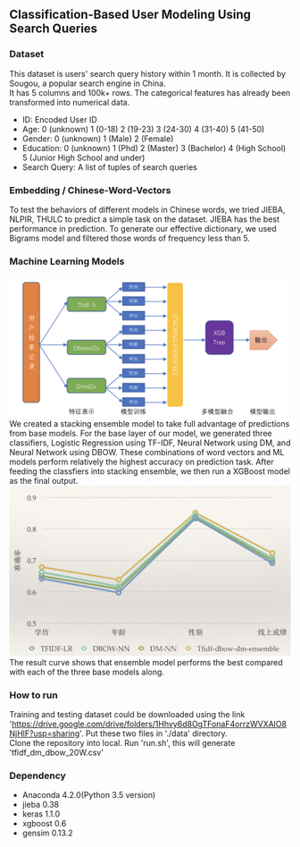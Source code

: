 ## Classification-Based User Modeling Using Search Queries

### Dataset
This dataset is users' search query history within 1 month. It is collected by Sougou, a popular search engine in China.  
It has 5 columns and 100k+ rows. The categorical features has already been transformed into numerical data.
* ID: Encoded User ID
* Age: 0 (unknown) 1 (0-18) 2 (19-23) 3 (24-30) 4 (31-40) 5 (41-50) 
* Gender: 0 (unknown) 1 (Male) 2 (Female)
* Education: 0 (unknown) 1 (Phd) 2 (Master) 3 (Bachelor) 4 (High School) 5 (Junior High School and under)
* Search Query: A list of tuples of search queries

### Embedding / Chinese-Word-Vectors
To test the behaviors of different models in Chinese words, we tried JIEBA, NLPIR, THULC to predict a simple task on the dataset. JIEBA has the best performance in prediction. To generate our effective dictionary, we used Bigrams model and filtered those words of frequency less than 5. 

### Machine Learning Models
![Model Snapshot](https://github.com/caoyr03/search-query-user-portrait/blob/master/model%20snapshot.png)
We created a stacking ensemble model to take full advantage of predictions from base models. For the base layer of our model, we generated three classifiers, Logistic Regression using TF-IDF, Neural Network using DM, and Neural Network using DBOW. These combinations of word vectors and ML models perform relatively the highest accuracy on prediction task. After feeding the classfiers into stacking ensemble, we then run a XGBoost model as the final output. 
![Result Curve](https://github.com/caoyr03/search-query-user-portrait/blob/master/result%20curve.png)
The result curve shows that ensemble model performs the best compared with each of the three base models along.



### How to run
Training and testing dataset could be downloaded using the link 'https://drive.google.com/drive/folders/1Hhvy6d8OgTFonaF4orrzWVXAlO8NjHlF?usp=sharing'. Put these two files in './data' directory.  
Clone the repository into local. Run 'run.sh', this will generate 'tfidf_dm_dbow_20W.csv'

### Dependency
* Anaconda 4.2.0(Python 3.5 version)
* jieba 0.38
* keras 1.1.0
* xgboost 0.6
* gensim 0.13.2



